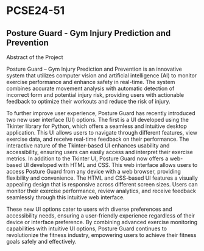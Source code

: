 # PCSE24-51

## Posture Guard - Gym Injury Prediction and Prevention

Abstract of the Project

Posture Guard – Gym Injury Prediction and Prevention is an innovative system that utilizes computer vision and artificial intelligence (AI) to monitor exercise performance and enhance safety in real-time. The system combines accurate movement analysis with automatic detection of incorrect form and potential injury risk, providing users with actionable feedback to optimize their workouts and reduce the risk of injury.

To further improve user experience, Posture Guard has recently introduced two new user interface (UI) options. The first is a UI developed using the Tkinter library for Python, which offers a seamless and intuitive desktop application. This UI allows users to navigate through different features, view exercise data, and receive real-time feedback on their performance. The interactive nature of the Tkinter-based UI enhances usability and accessibility, ensuring users can easily access and interpret their exercise metrics. In addition to the Tkinter UI, Posture Guard now offers a web-based UI developed with HTML and CSS. This web interface allows users to access Posture Guard from any device with a web browser, providing flexibility and convenience. The HTML and CSS-based UI features a visually appealing design that is responsive across different screen sizes. Users can monitor their exercise performance, review analytics, and receive feedback seamlessly through this intuitive 
web interface.

These new UI options cater to users with diverse preferences and accessibility needs, ensuring a user-friendly experience regardless of their device or interface preference. By combining advanced exercise monitoring capabilities with intuitive UI options, Posture Guard continues to revolutionize the fitness industry, empowering users to achieve their fitness goals safely and effectively.
